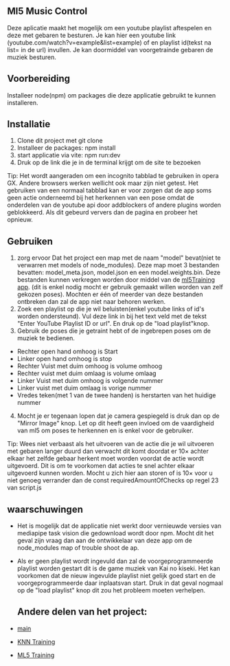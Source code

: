 ## Ml5 Music Control

Deze aplicatie maakt het mogelijk om een youtube playlist aftespelen en deze met gebaren te besturen. Je kan hier een youtube link (youtube.com/watch?v=example&list=example)
of en playlist id(tekst na list= in de url) invullen. Je kan doormiddel van voorgetrainde gebaren de muziek besturen.

## Voorbereiding

Installeer node(npm) om packages die deze applicatie gebruikt te kunnen installeren.

## Installatie

1. Clone dit project met git clone
2. Installeer de packages: npm install
3. start applicatie via vite: npm run:dev
4. Druk op de link die je in de terminal krijgt om de site te bezoeken

Tip: Het wordt aangeraden om een incognito tabblad te gebruiken in opera GX. Andere browsers werken wellicht ook maar zijn niet getest. Het gebruiken van een normaal tabblad kan er voor zorgen dat de app soms geen actie onderneemd bij het herkennen van een pose omdat de onderdelen van de youtube api door addblockers of andere plugins worden geblokkeerd. Als dit gebeurd ververs dan de pagina en probeer het opnieuw.

## Gebruiken

1. zorg ervoor Dat het project een map met de naam "model" bevat(niet te verwarren met models of node_modules). Deze map moet 3 bestanden bevatten: model_meta.json, model.json en een model.weights.bin.
   Deze bestanden kunnen verkregen worden door middel van de [ml5Training app](https://github.com/olevanderheiden/porgrammeren8Opdracht2/tree/ml5Training). (dit is enkel nodig mocht er gebruik gemaakt willen worden van zelf gekozen poses). Mochten er één of meerder van deze bestanden
   ontbreken dan zal de app niet naar behoren werken.
2. Zoek een playlist op die je wil beluisten(enkel youtube links of id's worden ondersteund). Vul deze link in bij het text veld met de tekst "Enter YouTube Playlist ID or url". En druk op de "load playlist"knop.
3. Gebruik de poses die je getraint hebt of de ingebrepen poses om de muziek te bedienen.

- Rechter open hand omhoog is Start
- Linker open hand omhoog is stop
- Rechter Vuist met duim omhoog is volume omhoog
- Rechter vuist met duim omlaag is volume omlaag
- Linker Vuist met duim omhoog is volgende nummer
- Linker vuist met duim omlaag is vorige nummer
- Vredes teken(met 1 van de twee handen) is herstarten van het huidige nummer

4. Mocht je er tegenaan lopen dat je camera gespiegeld is druk dan op de "Mirror Image" knop. Let op dit heeft geen invloed om de vaardigheid van ml5 om poses te herkennen en is enkel voor de gebruiker.

Tip: Wees niet verbaast als het uitvoeren van de actie die je wil uitvoeren met gebaren langer duurd dan verwacht dit komt doordat er 10× achter elkaar het zelfde gebaar herkent moet worden voordat de actie wordt uitgevoerd.
Dit is om te voorkomen dat acties te snel achter elkaar uitgevoerd kunnen worden. Mocht u zich hier aan storen of is 10× voor u niet genoeg verrander dan de const requiredAmountOfChecks op regel 23 van script.js

## waarschuwingen

- Het is mogelijk dat de applicatie niet werkt door vernieuwde versies van mediapipe task vision die gedownload wordt door npm. Mocht dit het geval zijn vraag dan aan de ontwikkelaar van deze app om de node_modules map of trouble shoot de ap.
- Als er geen playlist wordt ingevuld dan zal de voorgeprogrammeerde playlist worden gestart dit is de game muziek van Kai no kiseki. Het kan voorkomen dat de nieuw ingevulde playlist niet gelijk goed start en
  de voorgeprogrammeerde daar inplaatsvan start. Druk in dat geval nogmaal op de "load playlist" knop dit zou het probleem moeten verhelpen.

  ## Andere delen van het project:

- [main](https://github.com/olevanderheiden/porgrammeren8Opdracht2/tree/main)
- [KNN Training](https://github.com/olevanderheiden/porgrammeren8Opdracht2/tree/KNNTraining)
- [ML5 Training](https://github.com/olevanderheiden/porgrammeren8Opdracht2/tree/ml5Training)

